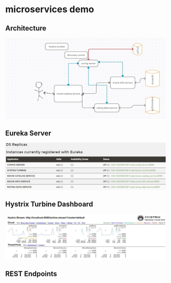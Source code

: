 # microservices demo

## Architecture

![architecture](architecture.jpg)

## Eureka Server

![eureka-server](eureka.jpg)

## Hystrix Turbine Dashboard

![turbine](turbine.jpg)

## REST Endpoints